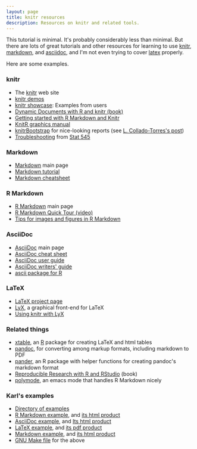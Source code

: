 ```yaml
---
layout: page
title: knitr resources
description: Resources on knitr and related tools.
---
```


This tutorial is minimal.  It's probably considerably less than
minimal.  But there are lots of great tutorials and other resources
for learning to use [knitr](https://yihui.name/knitr/), [markdown](https://daringfireball.net/projects/markdown/),
and [asciidoc](http://www.methods.co.nz/asciidoc/), and I'm not even trying to cover [latex](https://www.latex-project.org)
properly.

Here are some examples.

### knitr

- The [knitr](https://yihui.name/knitr/) web site
- [knitr demos](https://yihui.name/knitr/demos)
- [knitr showcase](https://yihui.name/knitr/demo/showcase/): Examples
  from users
- [Dynamic Documents with R and knitr (book)](https://www.amazon.com/gp/product/1498716962?ie=UTF8&tag=7210-20)
- [Getting started with R Markdown and Knitr](http://jeromyanglim.blogspot.com/2012/05/getting-started-with-r-markdown-knitr.html)
- [KnitR graphics manual](https://yihui.name/knitr/demo/graphics/)
- [knitrBootstrap](https://jimhester.github.io/knitrBootstrap/) for nice-looking reports (see
  [L. Collado-Torres's post](https://lcolladotor.github.io/2013/12/10/knitrBootstrap/#.UuntzXddXVQ))
- [Troubleshooting](http://stat545-ubc.github.io/block007_first-use-rmarkdown.html#troubleshooting)
  from [Stat 545](http://stat545-ubc.github.io)

### Markdown

- [Markdown](https://daringfireball.net/projects/markdown/) main page
- [Markdown tutorial](https://www.markdowntutorial.com/)
- [Markdown cheatsheet](https://github.com/adam-p/markdown-here/wiki/Markdown-Cheatsheet)

### R Markdown

- [R Markdown](https://rmarkdown.rstudio.com/) main page
- [R Markdown Quick Tour (video)](https://rmarkdown.rstudio.com/authoring_quick_tour.html)
- [Tips for images and figures in R Markdown](https://www.zevross.com/blog/2017/06/19/tips-and-tricks-for-working-with-images-and-figures-in-r-markdown-documents/)

### AsciiDoc

- [AsciiDoc](http://www.methods.co.nz/asciidoc/) main page
- [AsciiDoc cheat sheet](https://powerman.name/doc/asciidoc)
- [AsciiDoc user guide](http://www.methods.co.nz/asciidoc/userguide.html)
- [AsciiDoc writers' guide](https://asciidoctor.org/docs/asciidoc-writers-guide/)
- [ascii package for R](http://eusebe.github.io/ascii/)

### LaTeX

- [LaTeX project page](https://www.latex-project.org)
- [LyX](https://www.lyx.org/), a graphical front-end for LaTeX
- [Using knitr with LyX](https://yihui.name/knitr/demo/lyx/)

### Related things

- [xtable](https://cran.r-project.org/package=xtable),
  an [R](https://www.r-project.org) package for creating LaTeX and html tables
- [pandoc](https://pandoc.org), for converting
  among markup formats, including markdown to PDF
- [pander](https://rapporter.github.io/pander/), an R package with
  helper functions for creating pandoc's markdown format
- [Reproducible Research with R and RStudio](https://www.amazon.com/gp/product/1498715370?ie=UTF8&tag=7210-20)
  (book)
- [polymode](https://github.com/vitoshka/polymode), an emacs mode that
  handles R Markdown nicely

### Karl's examples

- [Directory of examples](https://github.com/kbroman/knitr_knutshell/tree/gh-pages/assets)
- [R Markdown example](../assets/knitr_example.Rmd), and
  [its html product](../assets/knitr_example.html)
- [AsciiDoc example](../assets/knitr_example.Rasciidoc), and
  [Its html product](../assets/knitr_example_asciidoc.html)
- [LaTeX example](../assets/knitr_example.Rnw), and
  [its pdf product](../assets/knitr_example.pdf)
- [Markdown example](../assets/markdown_example.md),
  and [its html product](../assets/markdown_example.html)
- [GNU Make file](../assets/Makefile) for the above
